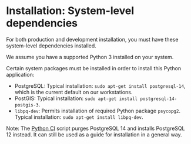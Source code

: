 # Installation: System-level dependencies

For both production and development installation, you must have these
system-level dependencies installed.

We assume you have a supported Python 3 installed on your system.

Certain system packages must be installed in order to install this Python
application:
- PostgreSQL: Typical installation: `sudo apt-get install postgresql-14`,
  which is the current default on our workstations.
- PostGIS: Typical installation: `sudo apt-get install postgresql-14-postgis-3`.
- `libpq-dev`: Permits installation of required Python package `psycopg2`.
  Typical installation: `sudo apt-get install libpq-dev`.

Note: The [Python CI](.github/workflows/python-ci.yml) script purges
PostgreSQL 14 and installs PostgreSQL 12 instead. It can still be used as
a guide for installation in a general way. 

